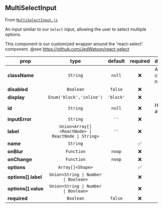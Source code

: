 
## MultiSelectInput

From [`MultiSelectInput.js`](MultiSelectInput.js)

An input similar to our `Select` input, allowing the user to select multiple options.

This component is our customized wrapper around the 'react-select' component.
@see https://github.com/JedWatson/react-select

prop | type | default | required | description
---- | :----: | :-------: | :--------: | -----------
**className** | `String` | `null` | :x: | Additional class names
**disabled** | `Boolean` | `false` | :x: | 
**display** | `Enum('block','inline')` | `'block'` | :x: | 
**id** | `String` | `null` | :x: | HTML id attribute
**inputError** | `String` | `''` | :x: | 
**label** | `Union<Array[]<ReactNode> \| ReactNode \| String>` | `''` | :x: | 
**name** | `String` |  | :white_check_mark: | 
**onBlur** | `Function` | `noop` | :x: | 
**onChange** | `Function` | `noop` | :x: | 
**options** | `Array[]<Shape>` |  | :white_check_mark: | 
**options[].label** | `Union<String \| Number \| Boolean>` |  | :x: | 
**options[].value** | `Union<String \| Number \| Boolean>` |  | :x: | 
**required** | `Boolean` | `false` | :x: | 



